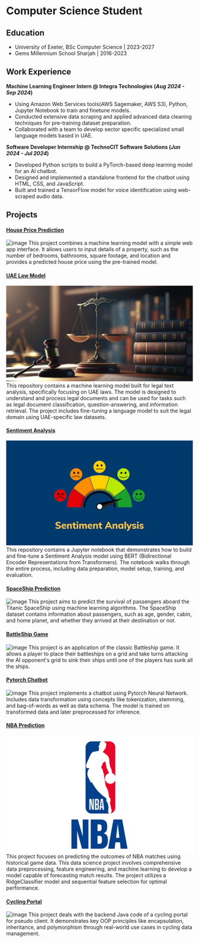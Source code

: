# Computer Science Student

## Education
- University of Exeter, BSc Computer Science | 2023-2027
- Gems Millennium School Sharjah | 2016-2023

## Work Experience

**Machine Learning Engineer Intern @ Integra Technologies (_Aug 2024 - Sep 2024_)**
- Using Amazon Web Services tools(AWS Sagemaker, AWS S3), Python, Jupyter Notebook to train and finetune models.
- Conducted extensive data scraping and applied advanced data cleaning techniques for pre-training dataset preparation.
- Collaborated with a team to develop sector specific specialized small language models based in UAE.

 
**Software Developer Internship @ TechnoCIT Software Solutions (_Jun 2024 - Jul 2024_)**
- Developed Python scripts to build a PyTorch-based deep learning model for an AI chatbot.
- Designed and implemented a standalone frontend for the chatbot using HTML, CSS, and JavaScript.
- Built and trained a TensorFlow model for voice identification using web-scraped audio data.





## Projects
#### [House Price Prediction](https://github.com/guhan-tofu/House-price-prediction-2)
![image](https://github.com/user-attachments/assets/401459c3-9dd4-48e7-a3a5-417263e61691) 
This project combines a machine learning model with a simple web app interface. It allows users to input details of a property, such as the number of bedrooms, bathrooms, square footage, and location and provides a predicted house price using the pre-trained model.

#### [UAE Law Model](https://github.com/guhan-tofu/UAE_law_model)
![image](https://raw.githubusercontent.com/guhan-tofu/portfolio/refs/heads/main/mba-after-law-llb.jpg)
This repository contains a machine learning model built for legal text analysis, specifically focusing on UAE laws. The model is designed to understand and process legal documents and can be used for tasks such as legal document classification, question-answering, and information retrieval. The project includes fine-tuning a language model to suit the legal domain using UAE-specific law datasets.

#### [Sentiment Analysis](https://github.com/guhan-tofu/Sentiment-Analysis-Model)
![image](https://raw.githubusercontent.com/guhan-tofu/portfolio/refs/heads/main/maxresdefault.jpg)
This repository contains a Jupyter notebook that demonstrates how to build and fine-tune a Sentiment Analysis model using BERT (Bidirectional Encoder Representations from Transformers). The notebook walks through the entire process, including data preparation, model setup, training, and evaluation.

#### [SpaceShip Prediction](https://github.com/guhan-tofu/SpaceShip)
![image](https://github.com/user-attachments/assets/64bf14b7-b908-4de8-ab0a-1bb9699be13c)
This project aims to predict the survival of passengers aboard the Titanic SpaceShip using machine learning algorithms. The SpaceShip dataset contains information about passengers, such as age, gender, cabin, and home planet, and whether they arrived at their destination or not.

#### [BattleShip Game](https://github.com/guhan-tofu/BattleShip)
![image](https://github.com/user-attachments/assets/e58893a8-6ab7-4098-87ad-182000e2b3bf)
This project is an application of the classic Battleship game. It allows a player to place their battleships on a grid and take turns attacking the AI opponent's grid to sink their ships until one of the players has sunk all the ships.

#### [Pytorch Chatbot](https://github.com/guhan-tofu/ChatBot)
![image](https://github.com/user-attachments/assets/b3beffa1-76b1-41e5-8369-4c29faceeb17)
This project implements a chatbot using Pytorch Neural Network. Includes data transformation using concepts like tokenization, stemming, and bag-of-words as well as data schema. The model is trained on transformed data and later preprocessed for inference.

#### [NBA Prediction](https://github.com/guhan-tofu/NBA-Prediction)
![image](https://raw.githubusercontent.com/guhan-tofu/portfolio/refs/heads/main/Logo-NBA.png)
This project focuses on predicting the outcomes of NBA matches using historical game data. This data science project involves comprehensive data preprocessing, feature engineering, and machine learning to develop a model capable of forecasting match results. The project utilizes a RidgeClassifier model and sequential feature selection for optimal performance.

#### [Cycling Portal](https://github.com/yousufaahmed/CyclingProject)
![image](https://github.com/user-attachments/assets/223ef1af-c725-42d1-a8de-bb6c219b1e11)
This project deals with the backend Java code of a cycling portal for pseudo client. It demonstrates key OOP principles like encapsulation, inheritance, and polymorphism through real-world use cases in cycling data management. 
















